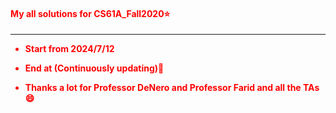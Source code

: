 #### <font color = red>My all solutions for CS61A_Fall2020⭐

---

- **Start from 2024/7/12**

- **End at (Continuously updating)**:pig:


- **Thanks a lot for Professor DeNero and Professor Farid and all the TAs😄**

